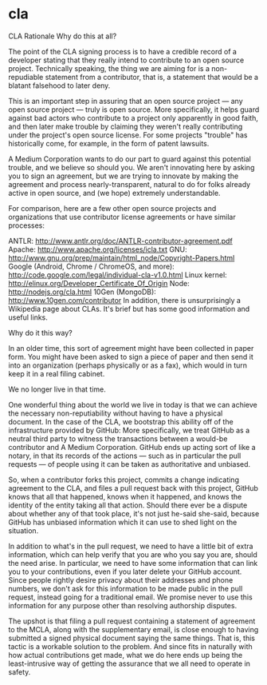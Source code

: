 # cla

CLA Rationale
Why do this at all?

The point of the CLA signing process is to have a credible record of a developer stating that they really intend to contribute to an open source project. Technically speaking, the thing we are aiming for is a non-repudiable statement from a contributor, that is, a statement that would be a blatant falsehood to later deny.

This is an important step in assuring that an open source project — any open source project — truly is open source. More specifically, it helps guard against bad actors who contribute to a project only apparently in good faith, and then later make trouble by claiming they weren't really contributing under the project's open source license. For some projects "trouble" has historically come, for example, in the form of patent lawsuits.

A Medium Corporation wants to do our part to guard against this potential trouble, and we believe so should you. We aren't innovating here by asking you to sign an agreement, but we are trying to innovate by making the agreement and process nearly-transparent, natural to do for folks already active in open source, and (we hope) extremely understandable.

For comparison, here are a few other open source projects and organizations that use contributor license agreements or have similar processes:

ANTLR: http://www.antlr.org/doc/ANTLR-contributor-agreement.pdf
Apache: http://www.apache.org/licenses/icla.txt
GNU: http://www.gnu.org/prep/maintain/html_node/Copyright-Papers.html
Google (Android, Chrome / ChromeOS, and more): http://code.google.com/legal/individual-cla-v1.0.html
Linux kernel: http://elinux.org/Developer_Certificate_Of_Origin
Node: http://nodejs.org/cla.html
10Gen (MongoDB): http://www.10gen.com/contributor
In addition, there is unsurprisingly a Wikipedia page about CLAs. It's brief but has some good information and useful links.

Why do it this way?

In an older time, this sort of agreement might have been collected in paper form. You might have been asked to sign a piece of paper and then send it into an organization (perhaps physically or as a fax), which would in turn keep it in a real filing cabinet.

We no longer live in that time.

One wonderful thing about the world we live in today is that we can achieve the necessary non-reputiability without having to have a physical document. In the case of the CLA, we bootstrap this ability off of the infrastructure provided by GitHub: More specifically, we treat GitHub as a neutral third party to witness the transactions between a would-be contributor and A Medium Corporation. GitHub ends up acting sort of like a notary, in that its records of the actions — such as in particular the pull requests — of people using it can be taken as authoritative and unbiased.

So, when a contributor forks this project, commits a change indicating agreement to the CLA, and files a pull request back with this project, GitHub knows that all that happened, knows when it happened, and knows the identity of the entity taking all that action. Should there ever be a dispute about whether any of that took place, it's not just he-said she-said, because GitHub has unbiased information which it can use to shed light on the situation.

In addition to what's in the pull request, we need to have a little bit of extra information, which can help verify that you are who you say you are, should the need arise. In particular, we need to have some information that can link you to your contributions, even if you later delete your GitHub account. Since people rightly desire privacy about their addresses and phone numbers, we don't ask for this information to be made public in the pull request, instead going for a traditional email. We promise never to use this information for any purpose other than resolving authorship disputes.

The upshot is that filing a pull request containing a statement of agreement to the MCLA, along with the supplementary email, is close enough to having submitted a signed physical document saying the same things. That is, this tactic is a workable solution to the problem. And since fits in naturally with how actual contributions get made, what we do here ends up being the least-intrusive way of getting the assurance that we all need to operate in safety.
